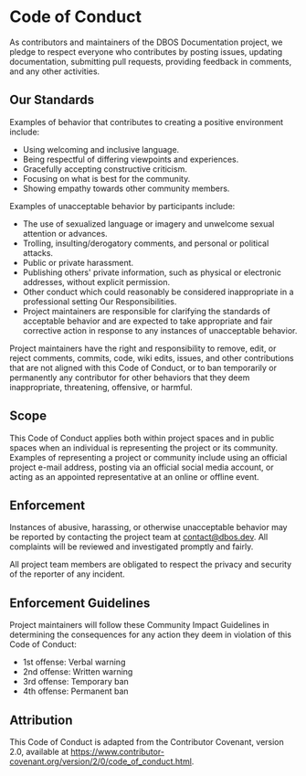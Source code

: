 # Code of Conduct
As contributors and maintainers of the DBOS Documentation project, we pledge to respect everyone who contributes by posting issues, updating documentation, submitting pull requests, providing feedback in comments, and any other activities.

## Our Standards
Examples of behavior that contributes to creating a positive environment include:

* Using welcoming and inclusive language.
* Being respectful of differing viewpoints and experiences.
* Gracefully accepting constructive criticism.
* Focusing on what is best for the community.
* Showing empathy towards other community members.

Examples of unacceptable behavior by participants include:

* The use of sexualized language or imagery and unwelcome sexual attention or advances.
* Trolling, insulting/derogatory comments, and personal or political attacks.
* Public or private harassment.
* Publishing others' private information, such as physical or electronic addresses, without explicit permission.
* Other conduct which could reasonably be considered inappropriate in a professional setting
Our Responsibilities.
* Project maintainers are responsible for clarifying the standards of acceptable behavior and are expected to take appropriate and fair corrective action in response to any instances of unacceptable behavior.

Project maintainers have the right and responsibility to remove, edit, or reject comments, commits, code, wiki edits, issues, and other contributions that are not aligned with this Code of Conduct, or to ban temporarily or permanently any contributor for other behaviors that they deem inappropriate, threatening, offensive, or harmful.

## Scope
This Code of Conduct applies both within project spaces and in public spaces when an individual is representing the project or its community. Examples of representing a project or community include using an official project e-mail address, posting via an official social media account, or acting as an appointed representative at an online or offline event.

## Enforcement
Instances of abusive, harassing, or otherwise unacceptable behavior may be reported by contacting the project team at 
contact@dbos.dev. All complaints will be reviewed and investigated promptly and fairly.

All project team members are obligated to respect the privacy and security of the reporter of any incident.

## Enforcement Guidelines
Project maintainers will follow these Community Impact Guidelines in determining the consequences for any action they deem in violation of this Code of Conduct:

* 1st offense: Verbal warning
* 2nd offense: Written warning
* 3rd offense: Temporary ban
* 4th offense: Permanent ban

## Attribution
This Code of Conduct is adapted from the Contributor Covenant, version 2.0, available at https://www.contributor-covenant.org/version/2/0/code_of_conduct.html.
